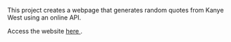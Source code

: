 <p>This project creates a webpage that generates random quotes from Kanye West using an online API.</p>
<p>Access the website <a href='briannavance.com/Kanye-West-Tweets'> here </a>.</p>
